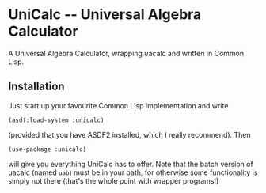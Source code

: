 UniCalc -- Universal Algebra Calculator
=======================================

A Universal Algebra Calculator, wrapping uacalc and written in Common Lisp.


Installation
------------

Just start up your favourite Common Lisp implementation and write

    (asdf:load-system :unicalc)
 
(provided that you have ASDF2 installed, which I really recommend).  Then

    (use-package :unicalc)
    
will give you everything UniCalc has to offer.  Note that the batch version of uacalc (named `uab`)
must be in your path, for otherwise some functionality is simply not there (that's the whole point
with wrapper programs!)
